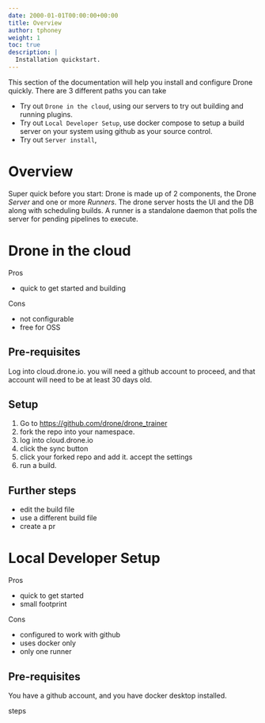 ```yaml
---
date: 2000-01-01T00:00:00+00:00
title: Overview
author: tphoney
weight: 1
toc: true
description: |
  Installation quickstart.
---
```


This section of the documentation will help you install and configure Drone quickly. There are 3 different paths you can take

- Try out `Drone in the cloud`, using our servers to try out building and running plugins.
- Try out `Local Developer Setup`, use docker compose to setup a build server on your system using github as your source control.
- Try out `Server install`,
  
# Overview

Super quick before you start: Drone is made up of 2 components, the Drone _Server_ and one or more _Runners_. The drone server hosts the UI and the DB along with scheduling builds. A runner is a standalone daemon that polls the server for pending pipelines to execute.

# Drone in the cloud

Pros
- quick to get started and building

Cons
- not configurable
- free for OSS

## Pre-requisites
Log into cloud.drone.io. you will need a github account to proceed, and that account will need to be at least 30 days old.

## Setup

1. Go to https://github.com/drone/drone_trainer
2. fork the repo into your namespace.
3. log into cloud.drone.io
4. click the sync button
5. click your forked repo and add it. accept the settings
6. run a build. 

## Further steps 

- edit the build file 
- use a different build file
- create a pr

# Local Developer Setup

Pros
- quick to get started
- small footprint

Cons
- configured to work with github
- uses docker only
- only one runner

## Pre-requisites

You have a github account, and you have docker desktop installed.


steps
